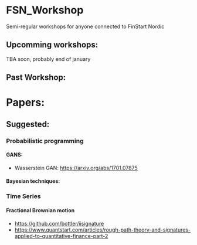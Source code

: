 # FSN_Workshop
Semi-regular workshops for anyone connected to FinStart Nordic


## Upcomming workshops:
  TBA soon, probably end of january


## Past Workshop:




# Papers:

## Suggested:


### Probabilistic programming
#### GANS:
* Wasserstein GAN:  https://arxiv.org/abs/1701.07875
#### Bayesian techniques:

### Time Series
#### Fractional Brownian motion 
* https://github.com/bottler/iisignature
* https://www.quantstart.com/articles/rough-path-theory-and-signatures-applied-to-quantitative-finance-part-2
    
